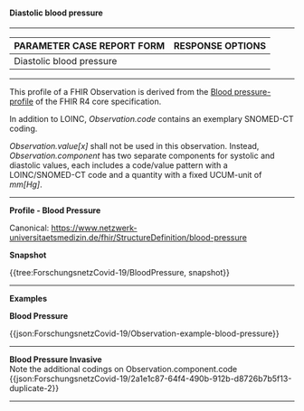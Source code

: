 #### Diastolic blood pressure

---

| PARAMETER CASE REPORT FORM | RESPONSE OPTIONS |
|--------------|-----------|
| Diastolic blood pressure |  | 

---

This profile of a FHIR Observation is derived from the [Blood pressure-profile](http://hl7.org/fhir/observation-bp.html) of the FHIR R4 core specification.

In addition to LOINC, *Observation.code* contains an exemplary SNOMED-CT coding.

*Observation.value[x]* shall not be used in this observation. Instead, *Observation.component* has two separate components for systolic and diastolic values, each includes a code/value pattern with a LOINC/SNOMED-CT code and a quantity with a fixed UCUM-unit of *mm[Hg]*.

---

**Profile - Blood Pressure**

Canonical: https://www.netzwerk-universitaetsmedizin.de/fhir/StructureDefinition/blood-pressure

**Snapshot**

{{tree:ForschungsnetzCovid-19/BloodPressure, snapshot}}

---

**Examples**

**Blood Pressure**

{{json:ForschungsnetzCovid-19/Observation-example-blood-pressure}} 

---

**Blood Pressure Invasive**
<br>
Note the additional codings on Observation.component.code
{{json:ForschungsnetzCovid-19/2a1e1c87-64f4-490b-912b-d8726b7b5f13-duplicate-2}} 

---